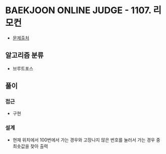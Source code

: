 # BAEKJOON ONLINE JUDGE - 1107. 리모컨

- [문제출처](https://www.acmicpc.net/problem/1107 '1107. 리모컨')

## 알고리즘 분류

- 브루트포스

## 풀이

### 접근

- 구현

### 설계

- 현재 위치에서 100번에서 가는 경우와 고장나지 않은 번호를 눌러서 가는 경우 중 최솟값을 찾아 출력
